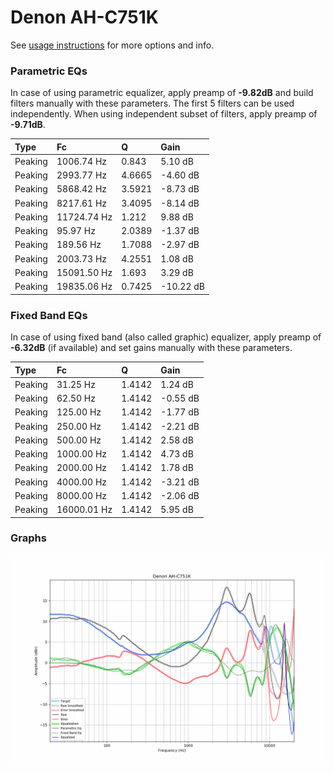 # Denon AH-C751K
See [usage instructions](https://github.com/jaakkopasanen/AutoEq#usage) for more options and info.

### Parametric EQs
In case of using parametric equalizer, apply preamp of **-9.82dB** and build filters manually
with these parameters. The first 5 filters can be used independently.
When using independent subset of filters, apply preamp of **-9.71dB**.

| Type    | Fc          |      Q | Gain      |
|:--------|:------------|:-------|:----------|
| Peaking | 1006.74 Hz  | 0.843  | 5.10 dB   |
| Peaking | 2993.77 Hz  | 4.6665 | -4.60 dB  |
| Peaking | 5868.42 Hz  | 3.5921 | -8.73 dB  |
| Peaking | 8217.61 Hz  | 3.4095 | -8.14 dB  |
| Peaking | 11724.74 Hz | 1.212  | 9.88 dB   |
| Peaking | 95.97 Hz    | 2.0389 | -1.37 dB  |
| Peaking | 189.56 Hz   | 1.7088 | -2.97 dB  |
| Peaking | 2003.73 Hz  | 4.2551 | 1.08 dB   |
| Peaking | 15091.50 Hz | 1.693  | 3.29 dB   |
| Peaking | 19835.06 Hz | 0.7425 | -10.22 dB |

### Fixed Band EQs
In case of using fixed band (also called graphic) equalizer, apply preamp of **-6.32dB**
(if available) and set gains manually with these parameters.

| Type    | Fc          |      Q | Gain     |
|:--------|:------------|:-------|:---------|
| Peaking | 31.25 Hz    | 1.4142 | 1.24 dB  |
| Peaking | 62.50 Hz    | 1.4142 | -0.55 dB |
| Peaking | 125.00 Hz   | 1.4142 | -1.77 dB |
| Peaking | 250.00 Hz   | 1.4142 | -2.21 dB |
| Peaking | 500.00 Hz   | 1.4142 | 2.58 dB  |
| Peaking | 1000.00 Hz  | 1.4142 | 4.73 dB  |
| Peaking | 2000.00 Hz  | 1.4142 | 1.78 dB  |
| Peaking | 4000.00 Hz  | 1.4142 | -3.21 dB |
| Peaking | 8000.00 Hz  | 1.4142 | -2.06 dB |
| Peaking | 16000.01 Hz | 1.4142 | 5.95 dB  |

### Graphs
![](./Denon%20AH-C751K.png)
